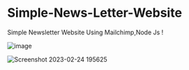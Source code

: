 # Simple-News-Letter-Website
Simple Newsletter Website Using Mailchimp,Node Js !

![image](https://user-images.githubusercontent.com/93006780/221253956-1566ef6b-0cbc-41c1-9016-d1d42f1d984e.jpeg)

![Screenshot 2023-02-24 195625](https://user-images.githubusercontent.com/93006780/221254280-602c0316-624e-40a3-9ddd-236269ea9dd1.jpg)
